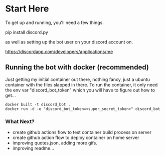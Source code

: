 # Start Here

To get up and running, you'll need a few things.   

pip install discord.py


as well as setting up the bot user on your discord account on.

https://discordapp.com/developers/applications/me

## Running the bot with docker (recommended)

Just getting my initial container out there, nothing fancy, just a ubuntu container with the files slapped in there. 
To run the container, it only need the env var "discord_bot_token" which you will have to figure out how to get...

```shell
docker built -t discord_bot .
docker run -d -e "discord_bot_token=<super_secret_token>" discord_bot
```


### What Next?

* create github actions flow to test container build process on server
* create github action flow to deploy container on home server
* improving quotes.json, adding more gifs.
* improving readme... 
